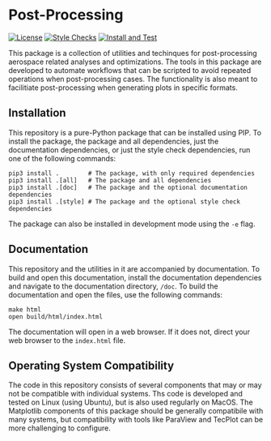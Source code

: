 Post-Processing
===============

[![License](https://img.shields.io/badge/License-MIT-blue.svg)](https://opensource.org/licenses/MIT)
[![Style Checks](https://github.com/bernardopacini/PostProcessing/actions/workflows/formatting.yaml/badge.svg)](https://github.com/bernardopacini/PostProcessing/actions/workflows/formatting.yaml)
[![Install and Test](https://github.com/bernardopacini/PostProcessing/actions/workflows/install_test.yaml/badge.svg)](https://github.com/bernardopacini/PostProcessing/actions/workflows/install_test.yaml)

This package is a collection of utilities and techinques for post-processing aerospace related analyses and optimizations.
The tools in this package are developed to automate workflows that can be scripted to avoid repeated operations when post-processing cases.
The functionality is also meant to facilitiate post-processing when generating plots in specific formats.

Installation
------------

This repository is a pure-Python package that can be installed using PIP.
To install the package, the package and all dependencies, just the documentation dependencies, or just the style check dependencies, run one of the following commands:

```
pip3 install .        # The package, with only required dependencies
pip3 install .[all]   # The package and all dependencies
pip3 install .[doc]   # The package and the optional documentation dependencies
pip3 install .[style] # The package and the optional style check dependencies
```

The package can also be installed in development mode using the `-e` flag.

Documentation
-------------

This repository and the utilities in it are accompanied by documentation.
To build and open this documentation, install the documentation dependencies and navigate to the documentation directory, `/doc`.
To build the documentation and open the files, use the following commands:

```
make html
open build/html/index.html
```

The documentation will open in a web browser.
If it does not, direct your web browser to the `index.html` file.


Operating System Compatibility
------------------------------

The code in this repository consists of several components that may or may not be compatible with individual systems.
Ths code is developed and tested on Linux (using Ubuntu), but is also used regularly on MacOS.
The Matplotlib components of this package should be generally compatibile with many systems, but compatibility with tools like ParaView and TecPlot can be more challenging to configure.
